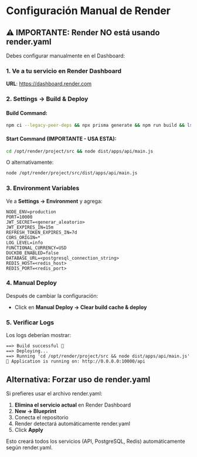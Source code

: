 # Configuración Manual de Render

## ⚠️ IMPORTANTE: Render NO está usando render.yaml

Debes configurar manualmente en el Dashboard:

### 1. Ve a tu servicio en Render Dashboard
**URL**: https://dashboard.render.com

### 2. Settings → Build & Deploy

#### Build Command:
```bash
npm ci --legacy-peer-deps && npx prisma generate && npm run build && ls -la dist/apps/api/
```

#### Start Command (IMPORTANTE - USA ESTA):
```bash
cd /opt/render/project/src && node dist/apps/api/main.js
```

O alternativamente:
```bash
node /opt/render/project/src/dist/apps/api/main.js
```

### 3. Environment Variables

Ve a **Settings → Environment** y agrega:

```
NODE_ENV=production
PORT=10000
JWT_SECRET=<generar_aleatorio>
JWT_EXPIRES_IN=15m
REFRESH_TOKEN_EXPIRES_IN=7d
CORS_ORIGIN=*
LOG_LEVEL=info
FUNCTIONAL_CURRENCY=USD
DUCKDB_ENABLED=false
DATABASE_URL=<postgresql_connection_string>
REDIS_HOST=<redis_host>
REDIS_PORT=<redis_port>
```

### 4. Manual Deploy

Después de cambiar la configuración:
- Click en **Manual Deploy → Clear build cache & deploy**

### 5. Verificar Logs

Los logs deberían mostrar:
```
==> Build successful 🎉
==> Deploying...
==> Running 'cd /opt/render/project/src && node dist/apps/api/main.js'
🚀 Application is running on: http://0.0.0.0:10000/api
```

## Alternativa: Forzar uso de render.yaml

Si prefieres usar el archivo render.yaml:

1. **Elimina el servicio actual** en Render Dashboard
2. **New → Blueprint**
3. Conecta el repositorio
4. Render detectará automáticamente render.yaml
5. Click **Apply**

Esto creará todos los servicios (API, PostgreSQL, Redis) automáticamente según render.yaml.

